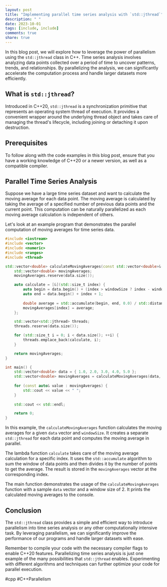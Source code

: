 ```yaml
---
layout: post
title: "Implementing parallel time series analysis with `std::jthread`"
description: " "
date: 2023-10-01
tags: [include, include]
comments: true
share: true
---
```


In this blog post, we will explore how to leverage the power of parallelism using the `std::jthread` class in C++. Time series analysis involves analyzing data points collected over a period of time to uncover patterns, trends, and relationships. By parallelizing the analysis, we can significantly accelerate the computation process and handle larger datasets more efficiently.

## What is `std::jthread`?

Introduced in C++20, `std::jthread` is a synchronization primitive that represents an operating system thread of execution. It provides a convenient wrapper around the underlying thread object and takes care of managing the thread's lifecycle, including joining or detaching it upon destruction.

## Prerequisites

To follow along with the code examples in this blog post, ensure that you have a working knowledge of C++20 or a newer version, as well as a compatible compiler.

## Parallel Time Series Analysis

Suppose we have a large time series dataset and want to calculate the moving average for each data point. The moving average is calculated by taking the average of a specified number of previous data points and the current point. This computation can be naturally parallelized as each moving average calculation is independent of others.

Let's look at an example program that demonstrates the parallel computation of moving averages for time series data.

```cpp
#include <iostream>
#include <vector>
#include <numeric>
#include <ranges>
#include <thread>

std::vector<double> calculateMovingAverages(const std::vector<double>& data, std::size_t windowSize) {
    std::vector<double> movingAverages;
    movingAverages.reserve(data.size());

    auto calculate = [&](std::size_t index) {
        auto begin = data.begin() + (index > windowSize ? index - windowSize : 0);
        auto end = data.begin() + index + 1;
        
        double average = std::accumulate(begin, end, 0.0) / std::distance(begin, end);
        movingAverages[index] = average;
    };

    std::vector<std::jthread> threads;
    threads.reserve(data.size());

    for (std::size_t i = 0; i < data.size(); ++i) {
        threads.emplace_back(calculate, i);
    }

    return movingAverages;
}

int main() {
    std::vector<double> data = { 1.0, 2.0, 3.0, 4.0, 5.0 };
    std::vector<double> movingAverages = calculateMovingAverages(data, 2);
    
    for (const auto& value : movingAverages) {
        std::cout << value << " ";
    }
    
    std::cout << std::endl;

    return 0;
}
```

In this example, the `calculateMovingAverages` function calculates the moving averages for a given `data` vector and `windowSize`. It creates a separate `std::jthread` for each data point and computes the moving average in parallel.

The lambda function `calculate` takes care of the moving average calculation for a specific index. It uses the `std::accumulate` algorithm to sum the window of data points and then divides it by the number of points to get the average. The result is stored in the `movingAverages` vector at the corresponding index.

The main function demonstrates the usage of the `calculateMovingAverages` function with a sample `data` vector and a window size of 2. It prints the calculated moving averages to the console.

## Conclusion

The `std::jthread` class provides a simple and efficient way to introduce parallelism into time series analysis or any other computationally intensive task. By leveraging parallelism, we can significantly improve the performance of our programs and handle larger datasets with ease.

Remember to compile your code with the necessary compiler flags to enable C++20 features. Parallelizing time series analysis is just one example of the many possibilities that `std::jthread` enables. Experimenting with different algorithms and techniques can further optimize your code for parallel execution.

#cpp #C++Parallelism